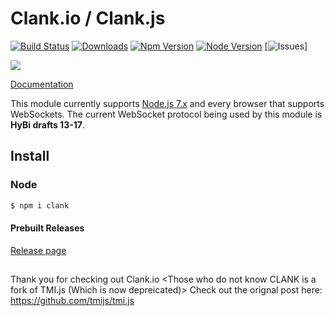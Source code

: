 # Clank.io / Clank.js
[![Build Status](https://secure.travis-ci.org/kalodis/botlad.png?branch=master)](https://imgur.com/a/x1jV8PU)
[![Downloads](https://img.shields.io/npm/dm/botlad.svg?style=flat)](https://www.npmjs.org/package/clank.io) 
[![Npm Version](https://img.shields.io/badge/NPM%20Version-v1.4.2-green.svg)](https://www.npmjs.com/package/clank.io)
[![Node Version](https://img.shields.io/badge/Node%20Version-%3E%3D7.10.1-red.svg)](https://www.npmjs.com/package/clank.io)
[![Issues](https://img.shields.io/github/issues/kalodis/clank.svg?style=flat)]

![](hhttps://imgur.com/a/x1jV8PU)

[Documentation](https://github.com/kalodis/clank)

This module currently supports [Node.js 7.x](https://nodejs.org/en/download/) and every browser that supports WebSockets. The current WebSocket protocol being used by this module is **HyBi drafts 13-17**.

## Install

### Node

```bash
$ npm i clank
```
#### Prebuilt Releases

[Release page](https://github.com/kalodis/clank/releases)


## 
Thank you for checking out Clank.io <Those who do not know CLANK is a fork of TMI.js (Which is now depreicated)> Check out the orignal post here: https://github.com/tmijs/tmi.js